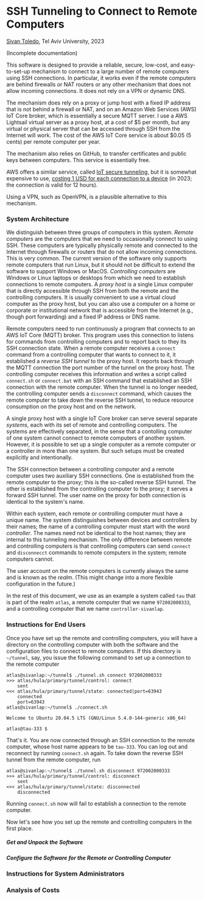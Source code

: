 # SSH Tunneling to Connect to Remote Computers

[Sivan Toledo](https://www.cs.tau.ac.il/~stoledo), Tel Aviv University, 2023

(Incomplete documentation)

This software is designed to provide a reliable, secure, low-cost, and easy-to-set-up mechanism to connect to a large number of remote computers using SSH connections. In particular, it works even if the remote computers are behind firewalls or NAT routers or any other mechanism that does not allow incoming connections. It does not rely on a VPN or dynamic DNS.

The mechanism does rely on a proxy or jump host with a fixed IP address that is not behind a firewall or NAT, and on an Amazon Web Services (AWS) IoT Core broker, which is essentially a secure MQTT server. I use a AWS Lightsail virtual server as a proxy host, at a cost of $5 per month, but any virtual or physical server that can be accessed through SSH from the Internet will work. The cost of the AWS IoT Core service is about $0.05 (5 cents) per remote computer per year.

The mechanism also relies on GitHub, to transfer certificates and public keys between computers. This service is essentially free.

AWS offers a similar service, called
[IoT secure tunneling](https://docs.aws.amazon.com/iot/latest/developerguide/secure-tunneling.html),
but it is somewhat expensive to use, 
[costing 1 USD for each connection to a device](https://aws.amazon.com/iot-device-management/pricing/)
(in 2023; the connection is valid for 12 hours).

Using a VPN, such as OpenVPN, is a plausible alternative to this mechanism.

### System Architecture

We distinguish between three groups of computers in this system. *Remote computers* are the computers that we need to occasionally connect to using SSH. These computers are typically physically remote and connected to the Internet through firewalls or routers that do not allow incoming connections. This is very common. The current version of the software only supports remote computers that run Linux, but it should not be difficult to extend the software to support Windows or MacOS. *Controlling computers*  are Windows or Linux laptops or desktops from which we need to establish connections to remote computers. A *proxy host* is a single Linux computer that is directly accessible through SSH from both the remote and the controlling computers. It is usually convenient to use a virtual cloud computer as the proxy host, but you can also use a computer on a home or corporate or institutional network that is accessible from the Internet (e.g., though port forwarding) and a fixed IP address or DNS name.  

Remote computers need to run continuously a program that connects to an AWS IoT Core (MQTT) broker. This program uses this connection to listens for commands from controlling computers and to report back to they its SSH connection state. When a remote computer receives a `connect` command from a controlling computer that wants to connect to it, it established a *reverse SSH tunnel* to the proxy host. It reports back through the MQTT connection the port number of the tunnel on the proxy host. The controlling computer receives this information and writes a script called `connect.sh` or `connect.bat` with an SSH command that established an SSH connection with the remote computer. When the tunnel is no longer needed, the controlling computer sends a `disconnect` command, which causes the remote computer to take down the reverse SSH tunnel, to reduce resource consumption on the proxy host and on the network.

A single proxy host with a single IoT Core broker can serve several separate *systems*, each with its set of remote and controlling computers. The systems are effectively separated, in the sense that a contolling computer of one system cannot connect to remote computers of another system. However, it is possible to set up a single computer as a remote computer or a controller in more than one system. But such setups must be created explicitly and intentionally.

The SSH connection between a controlling computer and a remote computer uses two auxiliary SSH connections. One is established from the remote computer to the proxy; this is the so-called reverse SSH tunnel. The other is established from the controlling computer to the proxy; it serves a forward SSH tunnel. The user name on the proxy for both connection is identical to the system's name.

Within each system, each remote or controlling computer must have a unique name. The system distinguishes between devices and controllers by their names; the name of a controlling computer must start with the word *controller*. The names need not be identical to the host names; they are internal to this tunneling mechanism. The only difference between remote and controlling computers is that controlling computers can send `connect` and `disconnecct` commands to remote computers in the system; remote computers cannot.

The user account on the remote computers is currently always the same and is known as the *realm*. (This might change into a more flexible configuration in the future.)

In the rest of this document, we use as an example a system called `tau` that is part of the realm `atlas`, a remote computer that we name `972002000333`, and a controlling computer that we name `controller-sivanlap`.


### Instructions for End Users

Once you have set up the remote and controlling computers, you will have a directory on the controlling computer with both the software and the configuration files to connect to remote computers. If this directory is `~/tunnel`, say, you issue the following command to set up a connection to the remote computer

    atlas@sivanlap:~/tunnel$ ./tunnel.sh connect 972002000333
    >>> atlas/hula/primary/tunnel/control: connect
        sent
    <<< atlas/hula/primary/tunnel/state: connected|port=63943
        connected
        port=63943
    atlas@sivanlap:~/tunnel$ ./connect.sh
    
    Welcome to Ubuntu 20.04.5 LTS (GNU/Linux 5.4.0-144-generic x86_64)
    
    atlas@tau-333 $

That's it. You are now connected through an SSH connection to the remote computer, whose host name appears to be `tau-333`. You can log out and reconnect by running `connect.sh` again. To take down the reverse SSH tunnel from the remote computer, run 

    atlas@sivanlap:~/tunnel$ ./tunnel.sh disconnect 972002000333
    >>> atlas/hula/primary/tunnel/control: disconnect
        sent
    <<< atlas/hula/primary/tunnel/state: disconnected
        disconnected

Running `connect.sh` now will fail to establish a connection to the remote computer. 

Now let's see how you set up the remote and controlling computers in the first place.

##### Get and Unpack the Software

##### Configure the Software for the Remote or Controlling Computer






### Instructions for System Administrators

### Analysis of Costs

